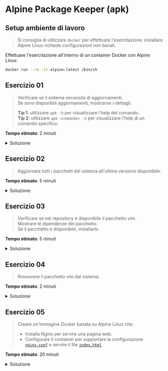 # Alpine Package Keeper (apk)

## Setup ambiente di lavoro

> Si consiglia di utilizzare `docker` per effettuare l'esercitazione: installare Alpine Linux richiede configurazioni non banali.

Effettuare l'esercitazione all'interno di un container Docker con Alpine Linux:

```bash
docker run --rm -it alpine:latest /bin/sh
```

## Esercizio 01

> Verificare se il sistema necessita di aggiornamenti.  
> Se sono disponibili aggiornamenti, mostrarne i dettagli.
>
> **Tip 1**: utilizzare `apk -h` per visualizzare l'help del comando.  
> **Tip 2**: utilizzare `apk <comando> -h` per visualizzare l'help di un comando specifico.

**Tempo stimato**: 2 minuti

<details>
<summary>Soluzione</summary>
```bash
apk update
apk list -u
```
</details>

## Esercizio 02

> Aggiornare tutti i pacchetti del sistema all'ultima versione disponibile.

**Tempo stimato**: 5 minuti

<details>
<summary>Soluzione</summary>
```bash
apk upgrade
```

Esiste un flag per "simulare" l'aggiornamento senza effettuarlo:  
`apk upgrade -s` o `apk upgrade --simulate`.

</details>

## Esercizio 03

> Verificare se nei repository è disponibile il pacchetto vim.  
> Mostrare le dipendenze del pacchetto.  
> Se il pacchetto è disponibile, installarlo.

**Tempo stimato**: 5 minuti

<details>
<summary>Soluzione</summary>
```bash
apk search vim
apk info -a vim
apk add vim
```
</details>

## Esercizio 04

> Rimuovere il pacchetto vim dal sistema.

**Tempo stimato**: 2 minuti

<details>
<summary>Soluzione</summary>
```bash
apk del vim
```
</details>

## Esercizio 05

> Creare un'immagine Docker basata su Alpine Linux che:
>
> - Installa Nginx per servire una pagina web.
> - Configurare il container per supportare la configurazione [`nginx.conf`](./nginx.conf) e servire il file [`index.html`](./index.html).

**Tempo stimato**: 20 minuti

<details>
<summary>Soluzione</summary>
```Dockerfile
FROM alpine:latest

RUN apk add --no-cache nginx

COPY nginx.conf /etc/nginx/nginx.conf
COPY index.html /var/lib/nginx/index.html

EXPOSE 80

CMD ["nginx", "-g", "daemon off;"]
```

Compilare l'immagine Docker:

```bash
docker build -t scm-nginx-alpine .
```

Eseguire il container:

```bash
docker run --rm -d -p 8080:80 scm-nginx-alpine
```
</details>
